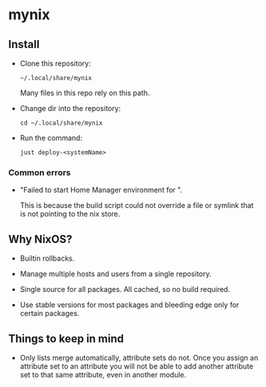 # mynix

## Install

- Clone this repository:

  `~/.local/share/mynix`

  Many files in this repo rely on this path.

- Change dir into the repository:

  `cd ~/.local/share/mynix`

- Run the command:

  `just deploy-<systemName>`

### Common errors

- "Failed to start Home Manager environment for <user>".

  This is because the build script could not override a file or symlink that is not pointing to the nix store.

## Why NixOS?

- Builtin rollbacks.

- Manage multiple hosts and users from a single repository.

- Single source for all packages. All cached, so no build required.

- Use stable versions for most packages and bleeding edge only for certain packages.

## Things to keep in mind

- Only lists merge automatically, attribute sets do not.
  Once you assign an attribute set to an attribute you will not be able to add another attribute set to that same attribute, even in another module.

